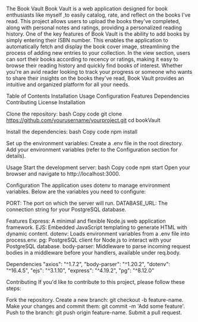 The Book Vault
Book Vault is a web application designed for book enthusiasts like myself ,to easily catalog, rate, and reflect on the books I've read. This project allows users to upload the books they've completed, along with personal notes and ratings, providing a personalized reading history.
One of the key features of Book Vault is the ability to add books by simply entering their ISBN number. This enables the application to automatically fetch and display the book cover image, streamlining the process of adding new entries to your collection.
In the view section, users can sort their books according to recency or ratings, making it easy to browse their reading history and quickly find books of interest. Whether you're an avid reader looking to track your progress or someone who wants to share their insights on the books they've read, Book Vault provides an intuitive and organized platform for all your needs.

Table of Contents
Installation
Usage
Configuration
Features
Dependencies
Contributing
License
Installation

Clone the repository:
bash
Copy code
git clone https://github.com/yourusername/yourproject.git
cd bookVault


Install the dependencies:
bash
Copy code
npm install


Set up the environment variables:
Create a .env file in the root directory.
Add your environment variables (refer to the Configuration section for details).

Usage
Start the development server:
bash
Copy code
npm start
Open your browser and navigate to http://localhost:3000.

Configuration
The application uses dotenv to manage environment variables. Below are the variables you need to configure:

PORT: The port on which the server will run.
DATABASE_URL: The connection string for your PostgreSQL database.


Features
Express: A minimal and flexible Node.js web application framework.
EJS: Embedded JavaScript templating to generate HTML with dynamic content.
dotenv: Loads environment variables from a .env file into process.env.
pg: PostgreSQL client for Node.js to interact with your PostgreSQL database.
body-parser: Middleware to parse incoming request bodies in a middleware before your handlers, available under req.body.

Dependencies
"axios": "^1.7.2",
"body-parser": "^1.20.2",
"dotenv": "^16.4.5",
"ejs": "^3.1.10",
"express": "^4.19.2",
"pg": "^8.12.0"

Contributing
If you'd like to contribute to this project, please follow these steps:

Fork the repository.
Create a new branch: git checkout -b feature-name.
Make your changes and commit them: git commit -m 'Add some feature'.
Push to the branch: git push origin feature-name.
Submit a pull request.
